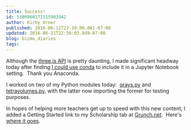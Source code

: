 ```yaml
---
title: Success!
id: 5300960171515903942
author: Kirby Urner
published: 2016-06-11T22:39:00.001-07:00
updated: 2016-06-11T22:50:03.849-07:00
blog: bizmo_diaries
tags: 
---
```


[](https://www.flickr.com/photos/kirbyurner/27337870770/)

Although the [three.js API](http://controlroom.blogspot.com/2016/06/exploding-diagram.html) is pretty daunting, I made significant headway today after finding [I could use conda](https://twitter.com/thekirbster/status/741861983541026816) to include it in a Jupyter Notebook setting.  Thank you Anaconda.

I worked on two of my Python modules today:  [qrays.py](https://github.com/4dsolutions/Python5/blob/master/qrays.py) and [tetravolumes.py](https://github.com/4dsolutions/Python5/blob/master/tetravolume.py), with the latter now importing the former for testing purposes.

In hopes of helping more teachers get up to speed with this new content, I added a Getting Started link to my Scholarship tab at [Grunch.net](http://grunch.net/).  Here's [where it goes](http://bit.ly/1U1tjM5).

[](https://www.flickr.com/photos/kirbyurner/27541179651/in/dateposted-public/)